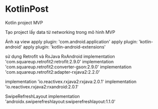 # KotlinPost
Kotlin project MVP


Tạo project lấy data từ networking trong mô hình MVP 

Ánh xạ view
apply plugin: 'com.android.application'
apply plugin: 'kotlin-android'
apply plugin: 'kotlin-android-extensions'


sử dụng Retrofit và RxJava RxAndroid
implementation 'com.squareup.retrofit2:retrofit:2.9.0'
implementation 'com.squareup.retrofit2:converter-gson:2.9.0'
implementation 'com.squareup.retrofit2:adapter-rxjava2:2.2.0'

implementation 'io.reactivex.rxjava2:rxjava:2.0.1'
implementation 'io.reactivex.rxjava2:rxandroid:2.0.1'


SwipeRefreshLayout
implementation 'androidx.swiperefreshlayout:swiperefreshlayout:1.1.0'

